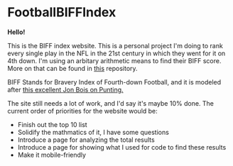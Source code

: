 # FootballBIFFIndex
<p><b>Hello!</b></p>
<p>This is the BIFF index website. This is a personal project I'm doing to rank every single play in the NFL in the 21st century in which they went for it on 4th down. I'm using an arbitary arithmetic means to find their BIFF score. More on that can be found in <a href= "https://github.com/NickQuigley02/FootballAnalysis>" title = "Football Analysis Repository">this</a> repository. </p>
<p>BIFF Stands for Bravery Index of Fourth-down Football, and it is modeled after <a href="https://www.youtube.com/watch?v=F9H9LwGmc-0" title="this excellent Jon Bois on Punting.">this excellent Jon Bois on Punting.</a></p>
<p>The site still needs a lot of work, and I'd say it's maybe 10% done. The current order of priorities for the website would be:</p>
<ul>
  <li>Finish out the top 10 list</li>
  <li>Solidify the mathmatics of it, I have some questions</li>
  <li>Introduce a page for analyzing the total results</li>
  <li>Introduce a page for showing what I used for code to find these results</li>
  <li>Make it mobile-friendly</li>
 </ul>
 
